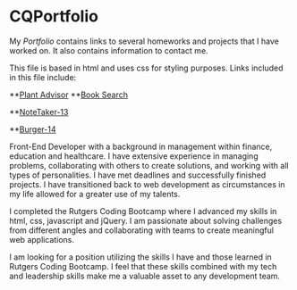 # CQPortfolio

My _Portfolio_ contains links to several homeworks and projects that I have worked on.  It also contains information to contact me.  

This file is based in html and uses css for styling purposes.  Links included in this file include:

**[Plant Advisor](https://plantmastery.herokuapp.com/)
**[Book Search]("https://booksearch-20.herokuapp.com/)

**[NoteTaker-13](https://charityquinn.github.io/NoteTaker-13/)

**[Burger-14](https://charityquinn.github.io/Burger/)

 <p>Front-End Developer with a background in management within finance, education and healthcare. I have extensive experience in managing problems, collaborating with others to create solutions, and working with all types of personalities. I have met deadlines and successfully finished projects. I have transitioned back to web development as circumstances in my life allowed for a greater use of my talents.</p>
  <p>
I completed the Rutgers Coding Bootcamp where I advanced my skills in html, css, javascript and jQuery. I am passionate about solving challenges from different angles and collaborating with teams to create meaningful web applications.</p>
<p>
I am looking for a position utilizing the skills I have and those learned in Rutgers Coding Bootcamp. I feel that these skills combined with my tech and leadership skills make me a valuable asset to any development team.</p>